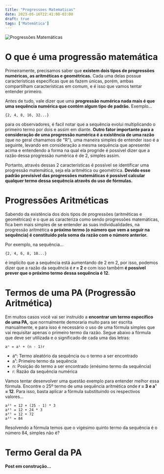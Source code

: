 ```yaml
---
title: "Progressoes Matematicas"
date: 2023-05-16T22:41:08-03:00
draft: true
tags: ['Matemática']
---
```


![Progressões Matemáticas](https://ids.si.edu/ids/deliveryService?id=NMAH-AHB2009q09004&max=1000)

# O que é uma progressão matemática

Primeiramente, precisamos saber que **existem dois tipos de progressões numéricas, as aritméticas e geométricas.** 
Cada uma delas possue características específicas que as fazem únicas, porém, ambas compartilham características 
em comum, e é isso que vamos tentar entender primeiro. 

Antes de tudo, vale dizer que uma **progressão numérica nada mais é que uma sequência numérica que contém algum 
tipo de padrão.** Exemplo... 

```
{2, 4, 8, 16, 32...}
```

para os observadores, é facil notar que a sequência evolui multiplicando o primeiro termo por dois e 
assim em diante. **Outro fator importante para a consideração de uma progressão numérica é a 
existência de uma razão** (que no geral chamamos de "R"), uma maneira simples de entender isso é 
a seguinte, levando em consideração a mesma sequência que apresentei acima e entendendo a forma na qual 
ela progride é possível dizer que a razão dessa progressão numérica é de 2, simples assim.

Portanto, através dessas 2 características é possível se identificar uma progressão matemática, seja ela 
aritmética ou geométrica. **Devido esse padrão previsível das progressões matemáticas é possível calcular 
qualquer termo dessa sequência atravês do uso de fórmulas.**

# Progressões Aritméticas

Sabendo da existência dos dois tipos de progressões (aritméticas e geométricas) e o que as caracteriza como sendo 
progressões matemáticas, fica bem mais simples de se entender as suas individualidades, na progressão aritmética 
**o próximo termo (o número que vem a seguir na sequência) é constituído pela soma da razão com o número anterior.** 

Por exemplo, na sequência...

```
{2, 4, 6, 8, 10...}
```

é implícito que a sequência está aumentando de 2 em 2, por isso, podemos dizer que a razão da sequência é 
**r = 2** e com isso também **é possível prever que o próximo termo dessa sequência é 12.**

# Termos de uma PA (Progressão Aritmética)

Em muitos casos você vai ser instruído a **encontrar um termo específico de uma PA,** que normalmente 
demoraria muito para ser escrita manualmente, e para isso é necessário o uso de uma fórmula simples 
que vai requisitar apenas o primeiro termo da razão. Segue abaixo a fórmula que deve ser utilizada e 
o significado de cada uma das letras:

```
aⁿ = a¹ + (n - 1)r
```

- aⁿ: Termo aleatório da sequência ou o termo a ser encontrado
- a¹: Primeiro termo da sequência
- n: Posição do termo a ser encontrado (enésimo termo da sequência)
- r: Razão da sequẽncia numérica

Vamos tentar desenvolver uma questão exemplo para entender melhor essa fórmula. Encontre o 25º termo 
de uma sequência aritmética onde **r = 3 e a¹ = 12**. Para isso, basta aplicar a fórmula substituindo 
os respectivos valores...

```
a²⁵ = 12 + (25 - 1) * 3
a²⁵ = 12 + 24 * 3
a²⁵ = 12 + 72
a²⁵ = 84
```

Resolvendo a fórmula temos que o vigésimo quinto termo da sequência é o número 84, simples não é?

# Termo Geral da PA

**Post em construção...**
